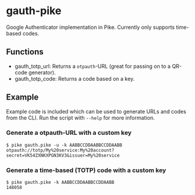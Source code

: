 gauth-pike
==========

Google Authenticator implementation in Pike. Currently only supports time-based codes.

Functions
---------

* gauth_totp_url: Returns a `otpauth`-URL (great for passing on to a QR-code generator).
* gauth_totp_code: Returns a code based on a key.

Example
-------

Example code is included which can be used to generate URLs and codes from the CLI. Run the script with `--help` for more information.

### Generate a otpauth-URL with a custom key

    $ pike gauth.pike -u -k AABBCCDDAABBCCDDAABB
    otpauth://totp/My%20service:My%20account?secret=VK54ZXNKXPGN3KV3&issuer=My%20service

### Generate a time-based (TOTP) code with a custom key

    $ pike gauth.pike -k AABBCCDDAABBCCDDAABB
    148058

